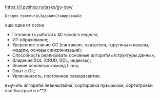https://jl.pyshop.ru/tasks/go-dev/

	D:\для прогинга\ЗаданиеСтажировкаGo

еще одна от озона 
-   Готовность работать 40 часов в неделю;
-   ИТ-образование;
-   Уверенное знание GO (синтаксис, указатели, горутины и каналы, модули, основы синхронизации);
-   Способность реализовать основные алгоритмы/структуры данных;
-   Владение SQL (CRUD, DDL, индексы);
-   Знание основных команд Linux;
-   Опыт с Git;
-   Увлеченность, постоянное саморазвитие.

выучить алгоритм левинштейна, сортировка пузырьком, сортитровки все быстрые и n**2